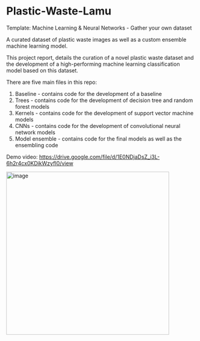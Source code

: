 # Plastic-Waste-Lamu
Template: Machine Learning & Neural Networks - Gather your own dataset

A curated dataset of plastic waste images as well as a custom ensemble machine learning model.

This project report, details the curation of a novel plastic waste dataset and the development of a high-performing machine learning classification model based on this dataset.

There are five main files in this repo:
1. Baseline - contains code for the development of a baseline
2. Trees - contains code for the development of decision tree and random forest models
3. Kernels - contains code for the development of support vector machine models
4. CNNs - contains code for the development of convolutional neural network models
5. Model ensemble - contains code for the final models as well as the ensembling code

Demo video: https://drive.google.com/file/d/1E0NDjaDsZ_i3L-6h2r4cx0KDikWzyfI0/view

<img width="432" alt="image" src="https://user-images.githubusercontent.com/98543191/227803559-dca80418-b599-4cd1-92c1-e34bf2871e30.png">



